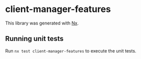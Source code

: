# client-manager-features

This library was generated with [Nx](https://nx.dev).

## Running unit tests

Run `nx test client-manager-features` to execute the unit tests.
